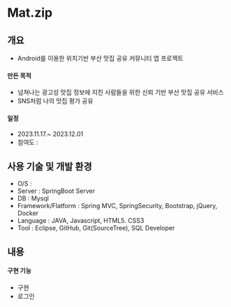 # Mat.zip

## 개요
- Android를 이용한 위치기반 부산 맛집 공유 커뮤니티 앱 프로젝트<br>
#### 만든 목적
- 넘쳐나는 광고성 맛집 정보에 지친 사람들을 위한 신뢰 기반 부산 맛집 공유 서비스
- SNS처럼 나의 맛집 평가 공유
#### 일정
- 2023.11.17.~ 2023.12.01
- 참여도 :

## 사용 기술 및 개발 환경
- O/S :
- Server : SpringBoot Server
- DB : Mysql
- Framework/Flatform : Spring MVC, SpringSecurity, Bootstrap, jQuery, Docker
- Language : JAVA, Javascript, HTML5. CSS3
- Tool : Eclipse, GitHub, Git(SourceTree), SQL Developer

## 내용
#### 구현 기능
- 구현
- 로그인
